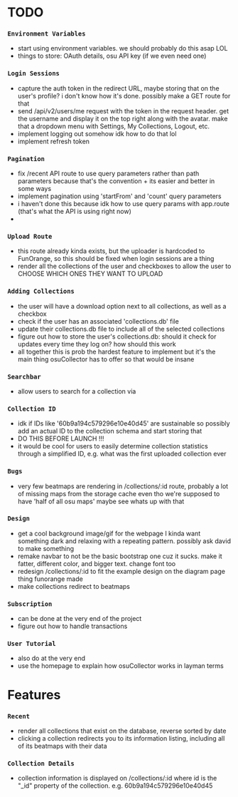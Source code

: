 # TODO

### `Environment Variables`
- start using environment variables. we should probably do this asap LOL
- things to store: OAuth details, osu API key (if we even need one)

### `Login Sessions`

- capture the auth token in the redirect URL, maybe storing that on the user's profile? i don't know how it's done. possibly make a GET route for that
- send /api/v2/users/me request with the token in the request header. get the username and display it on the top right along with the avatar. make that a dropdown menu with Settings, My Collections, Logout, etc.
- implement logging out somehow idk how to do that lol
- implement refresh token

### `Pagination`

- fix /recent API route to use query parameters rather than path parameters because that's the convention + its easier and better in some ways
- implement pagination using 'startFrom' and 'count' query parameters
- i haven't done this because idk how to use query params with app.route (that's what the API is using right now)
- 
### `Upload Route`
- this route already kinda exists, but the uploader is hardcoded to FunOrange, so this should be fixed when login sessions are a thing
- render all the collections of the user and checkboxes to allow the user to CHOOSE WHICH ONES THEY WANT TO UPLOAD

### `Adding Collections`
- the user will have a download option next to all collections, as well as a checkbox
- check if the user has an associated 'collections.db' file
- update their collections.db file to include all of the selected collections
- figure out how to store the user's collections.db: should it check for updates every time they log on? how should this work
- all together this is prob the hardest feature to implement but it's the main thing osuCollector has to offer so that would be insane

### `Searchbar`
- allow users to search for a collection via

### `Collection ID`
- idk if IDs like '60b9a194c579296e10e40d45' are sustainable so possibly add an actual ID to the collection schema and start storing that
- DO THIS BEFORE LAUNCH !!!
- it would be cool for users to easily determine collection statistics through a simplified ID, e.g. what was the first uploaded collection ever

### `Bugs`
- very few beatmaps are rendering in /collections/:id route, probably a lot of missing maps from the storage cache even tho we're supposed to have 'half of all osu maps' maybe see whats up with that

### `Design`
- get a cool background image/gif for the webpage I kinda want something dark and relaxing with a repeating pattern. possibly ask david to make something
- remake navbar to not be the basic bootstrap one cuz it sucks. make it fatter, different color, and bigger text. change font too
- redesign /collections/:id to fit the example design on the diagram page thing funorange made
- make collections redirect to beatmaps

### `Subscription`
- can be done at the very end of the project
- figure out how to handle transactions

### `User Tutorial`
- also do at the very end
- use the homepage to explain how osuCollector works in layman terms

# Features

### `Recent`
- render all collections that exist on the database, reverse sorted by date
- clicking a collection redirects you to its information listing, including all of its beatmaps with their data

### `Collection Details`
- collection information is displayed on /collections/:id where id is the "\_id" property of the collection. e.g. 60b9a194c579296e10e40d45
